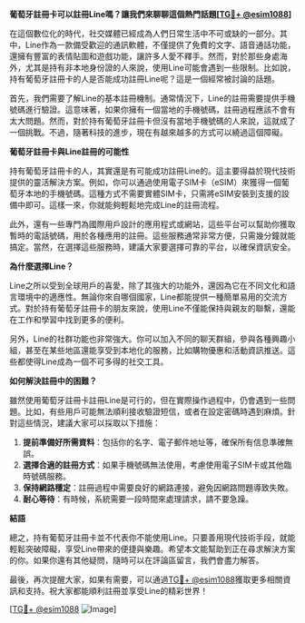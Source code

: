 **葡萄牙註冊卡可以註冊Line嗎？讓我們來聊聊這個熱門話題[[TG💪+ @esim1088](https://t.me/s/esim1088)]**

在這個數位化的時代，社交媒體已經成為人們日常生活中不可或缺的一部分。其中，Line作為一款備受歡迎的通訊軟體，不僅提供了免費的文字、語音通話功能，還擁有豐富的表情貼圖和遊戲功能，讓許多人愛不釋手。然而，對於那些身處海外，尤其是持有非本地身份證的人來說，使用Line可能會遇到一些限制。比如說，持有葡萄牙註冊卡的人是否能成功註冊Line呢？這是一個經常被討論的話題。

首先，我們需要了解Line的基本註冊機制。通常情況下，Line的註冊需要提供手機號碼進行驗證。這意味著，如果你擁有一個當地的手機號碼，註冊過程應該不會有太大問題。然而，對於持有葡萄牙註冊卡但沒有當地手機號碼的人來說，這就成了一個挑戰。不過，隨著科技的進步，現在有越來越多的方式可以繞過這個障礙。

**葡萄牙註冊卡與Line註冊的可能性**

持有葡萄牙註冊卡的人，其實還是有可能成功註冊Line的。這主要得益於現代技術提供的靈活解決方案。例如，你可以通過使用電子SIM卡（eSIM）來獲得一個葡萄牙本地的手機號碼。這種方式不需要實體SIM卡，只需將eSIM安裝到支援的設備中即可。這樣一來，你就能夠輕鬆地完成Line的註冊流程。

此外，還有一些專門為國際用戶設計的應用程式或網站，這些平台可以幫助你獲取暫時的電話號碼，用於各種應用的註冊。這些服務通常非常方便，只需幾分鐘就能搞定。當然，在選擇這些服務時，建議大家要選擇可靠的平台，以確保資訊安全。

**為什麼選擇Line？**

Line之所以受到全球用戶的喜愛，除了其強大的功能外，還因為它在不同文化和語言環境中的適應性。無論你來自哪個國家，Line都能提供一種簡單易用的交流方式。對於持有葡萄牙註冊卡的朋友來說，使用Line不僅能保持與親友的聯繫，還能在工作和學習中找到更多的便利。

另外，Line的社群功能也非常強大。你可以加入不同的聊天群組，參與各種興趣小組，甚至在某些地區還能享受到本地化的服務，比如購物優惠和活動資訊推送。這些都使得Line成為一個不可多得的社交工具。

**如何解決註冊中的困難？**

雖然使用葡萄牙註冊卡註冊Line是可行的，但在實際操作過程中，仍會遇到一些問題。比如，有些用戶可能無法順利接收驗證短信，或者在設定密碼時遇到麻煩。針對這些情況，建議大家可以採取以下措施：

1. **提前準備好所需資料**：包括你的名字、電子郵件地址等，確保所有信息準確無誤。
2. **選擇合適的註冊方式**：如果手機號碼無法使用，考慮使用電子SIM卡或其他臨時號碼服務。
3. **保持網路穩定**：註冊過程中需要良好的網路連接，避免因網路問題導致失敗。
4. **耐心等待**：有時候，系統需要一段時間來處理請求，請不要急躁。

**結語**

總之，持有葡萄牙註冊卡並不代表你不能使用Line。只要善用現代技術手段，就能輕鬆突破障礙，享受Line帶來的便捷與樂趣。希望本文能幫助到正在尋求解決方案的你。如果你還有其他疑問，隨時可以在評論區留言，我們會盡力解答。

最後，再次提醒大家，如果有需要，可以通過[TG💪+ @esim1088](https://t.me/s/esim1088)獲取更多相關資訊和支持。祝大家都能順利註冊並享受Line的精彩世界！

[[TG💪+ @esim1088](https://t.me/s/esim1088) ![Image](https://i.postimg.cc/4NQfJmqS/Snipaste-2025-05-13-00-14-12.png)]